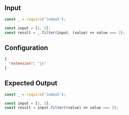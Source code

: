 
## Input
```javascript input
const _ = require('lodash');

const input = [1, 2];
const result = _.filter(input, (value) => value === 2);
```

## Configuration
```json configuration
{
  "extension": "js"
}
```

## Expected Output
```javascript expected output
const _ = require('lodash');

const input = [1, 2];
const result = input.filter((value) => value === 2);
```

